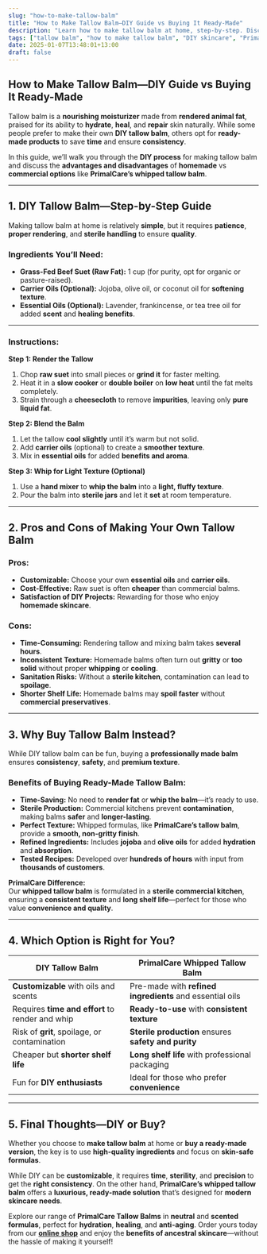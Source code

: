 ```yaml
---
slug: "how-to-make-tallow-balm"
title: "How to Make Tallow Balm—DIY Guide vs Buying It Ready-Made"
description: "Learn how to make tallow balm at home, step-by-step. Discover the pros and cons of DIY tallow balm versus buying PrimalCare’s ready-made whipped tallow balm."
tags: ["tallow balm", "how to make tallow balm", "DIY skincare", "PrimalCare"]
date: 2025-01-07T13:48:01+13:00
draft: false
---
```


## How to Make Tallow Balm—DIY Guide vs Buying It Ready-Made  
Tallow balm is a **nourishing moisturizer** made from **rendered animal fat**, praised for its ability to **hydrate**, **heal**, and **repair** skin naturally. While some people prefer to make their own **DIY tallow balm**, others opt for **ready-made products** to save **time** and ensure **consistency**.  

In this guide, we’ll walk you through the **DIY process** for making tallow balm and discuss the **advantages and disadvantages** of **homemade** vs **commercial options** like **PrimalCare’s whipped tallow balm**.  

---

## **1. DIY Tallow Balm—Step-by-Step Guide**  
Making tallow balm at home is relatively **simple**, but it requires **patience**, **proper rendering**, and **sterile handling** to ensure **quality**.  

### **Ingredients You’ll Need:**  
- **Grass-Fed Beef Suet (Raw Fat):** 1 cup (for purity, opt for organic or pasture-raised).  
- **Carrier Oils (Optional):** Jojoba, olive oil, or coconut oil for **softening texture**.  
- **Essential Oils (Optional):** Lavender, frankincense, or tea tree oil for added **scent** and **healing benefits**.  

---

### **Instructions:**  
**Step 1: Render the Tallow**  
1. Chop **raw suet** into small pieces or **grind it** for faster melting.  
2. Heat it in a **slow cooker** or **double boiler** on **low heat** until the fat melts completely.  
3. Strain through a **cheesecloth** to remove **impurities**, leaving only **pure liquid fat**.  

**Step 2: Blend the Balm**  
1. Let the tallow **cool slightly** until it’s warm but not solid.  
2. Add **carrier oils** (optional) to create a **smoother texture**.  
3. Mix in **essential oils** for added **benefits and aroma**.  

**Step 3: Whip for Light Texture (Optional)**  
1. Use a **hand mixer** to **whip the balm** into a **light, fluffy texture**.  
2. Pour the balm into **sterile jars** and let it **set** at room temperature.  

---

## **2. Pros and Cons of Making Your Own Tallow Balm**  
### **Pros:**  
- **Customizable:** Choose your own **essential oils** and **carrier oils**.  
- **Cost-Effective:** Raw suet is often **cheaper** than commercial balms.  
- **Satisfaction of DIY Projects:** Rewarding for those who enjoy **homemade skincare**.  

### **Cons:**  
- **Time-Consuming:** Rendering tallow and mixing balm takes **several hours**.  
- **Inconsistent Texture:** Homemade balms often turn out **gritty** or **too solid** without proper **whipping** or **cooling**.  
- **Sanitation Risks:** Without a **sterile kitchen**, contamination can lead to **spoilage**.  
- **Shorter Shelf Life:** Homemade balms may **spoil faster** without **commercial preservatives**.  

---

## **3. Why Buy Tallow Balm Instead?**  
While DIY tallow balm can be fun, buying a **professionally made balm** ensures **consistency**, **safety**, and **premium texture**.  

### **Benefits of Buying Ready-Made Tallow Balm:**  
- **Time-Saving:** No need to **render fat** or **whip the balm**—it’s ready to use.  
- **Sterile Production:** Commercial kitchens prevent **contamination**, making balms **safer** and **longer-lasting**.  
- **Perfect Texture:** Whipped formulas, like **PrimalCare’s tallow balm**, provide a **smooth, non-gritty finish**.  
- **Refined Ingredients:** Includes **jojoba** and **olive oils** for added **hydration** and **absorption**.  
- **Tested Recipes:** Developed over **hundreds of hours** with input from **thousands of customers**.  

**PrimalCare Difference:**  
Our **whipped tallow balm** is formulated in a **sterile commercial kitchen**, ensuring a **consistent texture** and **long shelf life**—perfect for those who value **convenience and quality**.  

---

## **4. Which Option is Right for You?**  

| **DIY Tallow Balm**                                | **PrimalCare Whipped Tallow Balm**                  |
|----------------------------------------------------|----------------------------------------------------|
| **Customizable** with oils and scents              | Pre-made with **refined ingredients** and essential oils |
| Requires **time and effort** to render and whip    | **Ready-to-use** with **consistent texture**       |
| Risk of **grit**, spoilage, or contamination       | **Sterile production** ensures **safety and purity** |
| Cheaper but **shorter shelf life**                 | **Long shelf life** with professional packaging    |
| Fun for **DIY enthusiasts**                        | Ideal for those who prefer **convenience**         |  

---

## **5. Final Thoughts—DIY or Buy?**  
Whether you choose to **make tallow balm** at home or **buy a ready-made version**, the key is to use **high-quality ingredients** and focus on **skin-safe formulas**.  

While DIY can be **customizable**, it requires **time**, **sterility**, and **precision** to get the **right consistency**. On the other hand, **PrimalCare’s whipped tallow balm** offers a **luxurious, ready-made solution** that’s designed for **modern skincare needs**.  

Explore our range of **PrimalCare Tallow Balms** in **neutral** and **scented formulas**, perfect for **hydration**, **healing**, and **anti-aging**. Order yours today from our **[online shop](/shop)** and enjoy the **benefits of ancestral skincare**—without the hassle of making it yourself!  
